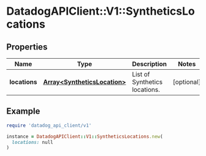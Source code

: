 # DatadogAPIClient::V1::SyntheticsLocations

## Properties

| Name          | Type                                                         | Description                   | Notes      |
| ------------- | ------------------------------------------------------------ | ----------------------------- | ---------- |
| **locations** | [**Array&lt;SyntheticsLocation&gt;**](SyntheticsLocation.md) | List of Synthetics locations. | [optional] |

## Example

```ruby
require 'datadog_api_client/v1'

instance = DatadogAPIClient::V1::SyntheticsLocations.new(
  locations: null
)
```
